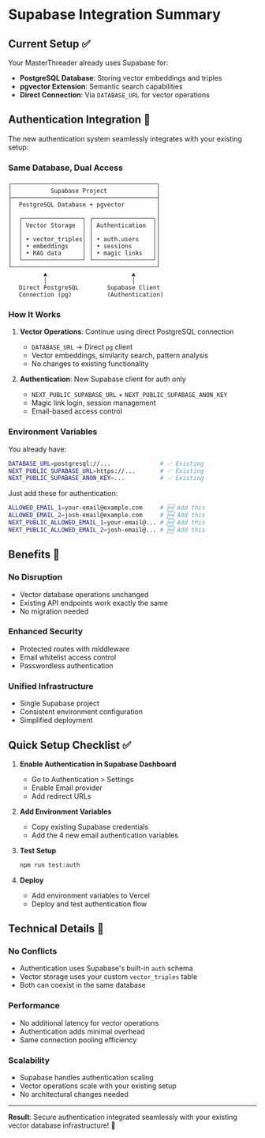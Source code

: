 # Supabase Integration Summary

## Current Setup ✅

Your MasterThreader already uses Supabase for:
- **PostgreSQL Database**: Storing vector embeddings and triples
- **pgvector Extension**: Semantic search capabilities
- **Direct Connection**: Via `DATABASE_URL` for vector operations

## Authentication Integration 🔐

The new authentication system seamlessly integrates with your existing setup:

### **Same Database, Dual Access**
```
┌─────────────────────────────────────────┐
│           Supabase Project              │
├─────────────────────────────────────────┤
│  PostgreSQL Database + pgvector         │
│                                         │
│  ┌─────────────────┐ ┌─────────────────┐│
│  │ Vector Storage  │ │ Authentication  ││
│  │                 │ │                 ││
│  │ • vector_triples│ │ • auth.users    ││
│  │ • embeddings    │ │ • sessions      ││
│  │ • RAG data      │ │ • magic links   ││
│  └─────────────────┘ └─────────────────┘│
└─────────────────────────────────────────┘
          ▲                        ▲
          │                        │
   Direct PostgreSQL        Supabase Client
   Connection (pg)          (Authentication)
```

### **How It Works**

1. **Vector Operations**: Continue using direct PostgreSQL connection
   - `DATABASE_URL` → Direct `pg` client
   - Vector embeddings, similarity search, pattern analysis
   - No changes to existing functionality

2. **Authentication**: New Supabase client for auth only
   - `NEXT_PUBLIC_SUPABASE_URL` + `NEXT_PUBLIC_SUPABASE_ANON_KEY`
   - Magic link login, session management
   - Email-based access control

### **Environment Variables**

You already have:
```bash
DATABASE_URL=postgresql://...              # ✅ Existing
NEXT_PUBLIC_SUPABASE_URL=https://...       # ✅ Existing  
NEXT_PUBLIC_SUPABASE_ANON_KEY=...          # ✅ Existing
```

Just add these for authentication:
```bash
ALLOWED_EMAIL_1=your-email@example.com     # 🆕 Add this
ALLOWED_EMAIL_2=josh-email@example.com     # 🆕 Add this
NEXT_PUBLIC_ALLOWED_EMAIL_1=your-email@... # 🆕 Add this
NEXT_PUBLIC_ALLOWED_EMAIL_2=josh-email@... # 🆕 Add this
```

## Benefits 🎯

### **No Disruption**
- Vector database operations unchanged
- Existing API endpoints work exactly the same
- No migration needed

### **Enhanced Security**
- Protected routes with middleware
- Email whitelist access control
- Passwordless authentication

### **Unified Infrastructure**
- Single Supabase project
- Consistent environment configuration
- Simplified deployment

## Quick Setup Checklist ✅

1. **Enable Authentication in Supabase Dashboard**
   - Go to Authentication > Settings
   - Enable Email provider
   - Add redirect URLs

2. **Add Environment Variables**
   - Copy existing Supabase credentials
   - Add the 4 new email authentication variables

3. **Test Setup**
   ```bash
   npm run test:auth
   ```

4. **Deploy**
   - Add environment variables to Vercel
   - Deploy and test authentication flow

## Technical Details 🔧

### **No Conflicts**
- Authentication uses Supabase's built-in `auth` schema
- Vector storage uses your custom `vector_triples` table
- Both can coexist in the same database

### **Performance**
- No additional latency for vector operations
- Authentication adds minimal overhead
- Same connection pooling efficiency

### **Scalability**
- Supabase handles authentication scaling
- Vector operations scale with your existing setup
- No architectural changes needed

---

**Result**: Secure authentication integrated seamlessly with your existing vector database infrastructure! 🚀 